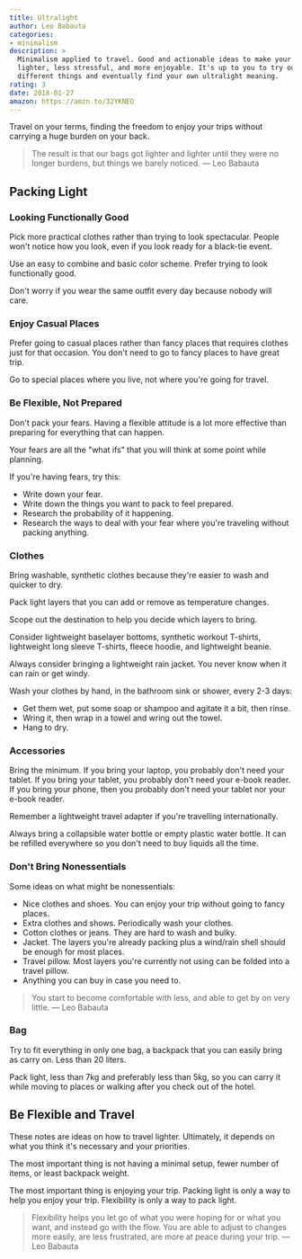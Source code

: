 ```yaml
---
title: Ultralight
author: Leo Babauta
categories:
- minimalism
description: >
  Minimalism applied to travel. Good and actionable ideas to make your travels
  lighter, less stressful, and more enjoyable. It's up to you to try out
  different things and eventually find your own ultralight meaning.
rating: 3
date: 2018-01-27
amazon: https://amzn.to/32YKNED
---
```


Travel on your terms, finding the freedom to enjoy your trips without carrying a
huge burden on your back.

> The result is that our bags got lighter and lighter until they were no longer
> burdens, but things we barely noticed. — Leo Babauta

## Packing Light

### Looking Functionally Good

Pick more practical clothes rather than trying to look spectacular. People won't
notice how you look, even if you look ready for a black-tie event.

Use an easy to combine and basic color scheme. Prefer trying to look
functionally good.

Don't worry if you wear the same outfit every day because nobody will care.

### Enjoy Casual Places

Prefer going to casual places rather than fancy places that requires clothes
just for that occasion. You don't need to go to fancy places to have great trip.

Go to special places where you live, not where you're going for travel.

### Be Flexible, Not Prepared

Don't pack your fears. Having a flexible attitude is a lot more effective than
preparing for everything that can happen.

Your fears are all the "what ifs" that you will think at some point while
planning.

If you're having fears, try this:

* Write down your fear.
* Write down the things you want to pack to feel prepared.
* Research the probability of it happening.
* Research the ways to deal with your fear where you're traveling without
  packing anything.

### Clothes

Bring washable, synthetic clothes because they're easier to wash and quicker to
dry.

Pack light layers that you can add or remove as temperature changes.

Scope out the destination to help you decide which layers to bring.

Consider lightweight baselayer bottoms, synthetic workout T-shirts, lightweight
long sleeve T-shirts, fleece hoodie, and lightweight beanie.

Always consider bringing a lightweight rain jacket. You never know when it can
rain or get windy.

Wash your clothes by hand, in the bathroom sink or shower, every 2-3 days:

* Get them wet, put some soap or shampoo and agitate it a bit, then rinse.
* Wring it, then wrap in a towel and wring out the towel.
* Hang to dry.

### Accessories

Bring the minimum. If you bring your laptop, you probably don't need your
tablet. If you bring your tablet, you probably don't need your e-book reader. If
you bring your phone, then you probably don't need your tablet nor your e-book
reader.

Remember a lightweight travel adapter if you're travelling internationally.

Always bring a collapsible water bottle or empty plastic water bottle. It can be
refilled everywhere so you don't need to buy liquids all the time.

### Don't Bring Nonessentials

Some ideas on what might be nonessentials:

* Nice clothes and shoes. You can enjoy your trip without going to fancy places.
* Extra clothes and shows. Periodically wash your clothes.
* Cotton clothes or jeans. They are hard to wash and bulky.
* Jacket. The layers you're already packing plus a wind/rain shell should be
  enough for most places.
* Travel pillow. Most layers you're currently not using can be folded into
  a travel pillow.
* Anything you can buy in case you need to.

> You start to become comfortable with less, and able to get by on very little.
> — Leo Babauta

### Bag

Try to fit everything in only one bag, a backpack that you can easily bring as
carry on. Less than 20 liters.

Pack light, less than 7kg and preferably less than 5kg, so you can carry it
while moving to places or walking after you check out of the hotel.

## Be Flexible and Travel

These notes are ideas on how to travel lighter. Ultimately, it depends on what
you think it's necessary and your priorities.

The most important thing is not having a minimal setup, fewer number of items,
or least backpack weight.

The most important thing is enjoying your trip. Packing light is only a way to
help you enjoy your trip. Flexibility is only a way to pack light.

> Flexibility helps you let go of what you were hoping for or what you want,
> and instead go with the flow. You are able to adjust to changes more easily,
> are less frustrated, are more at peace during your trip. — Leo Babauta
